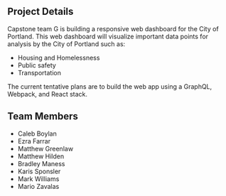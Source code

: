 ## Project Details

Capstone team G is building a responsive web dashboard for the City of
Portland. This web dashboard will visualize important data points for analysis
by the City of Portland such as:

- Housing and Homelessness
- Public safety
- Transportation

The current tentative plans are to build the web app using a GraphQL, Webpack,
and React stack.

## Team Members

- Caleb Boylan
- Ezra Farrar
- Matthew Greenlaw
- Matthew Hilden
- Bradley Maness
- Karis Sponsler
- Mark Williams
- Mario Zavalas

